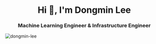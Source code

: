 <h1 align="center">Hi 👋, I'm Dongmin Lee</h1>
<h3 align="center">Machine Learning Engineer & Infrastructure Engineer</h3>

<p align="left"> <img src="https://komarev.com/ghpvc/?username=dongmin-lee" alt="dongmin-lee" /> </p>

<!--
**dongminlee94/dongminlee94** is a ✨ _special_ ✨ repository because its `README.md` (this file) appears on your GitHub profile.

Here are some ideas to get you started:

- 🔭 I’m currently working on ...
- 🌱 I’m currently learning ...
- 👯 I’m looking to collaborate on ...
- 🤔 I’m looking for help with ...
- 💬 Ask me about ...
- 📫 How to reach me: ...
- 😄 Pronouns: ...
- ⚡ Fun fact: ...
-->

